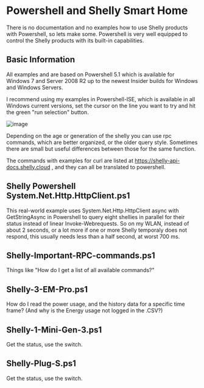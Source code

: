 # Powershell and Shelly Smart Home
There is no documentation and no examples how to use Shelly products with Powershell, so lets make some. Powershell is very well equipped to control the Shelly products with its built-in capabilities.

## Basic Information
All examples and are based on Powershell 5.1 which is available for Windows 7 and Server 2008 R2 up to the newest Insider builds for Windows and Windows Servers.

I recommend using my examples in Powershell-ISE, which is available in all Windows current versions, set the cursor on the line you want to try and hit the green "run selection" button.

![image](https://github.com/Joachim-Otahal/Powershell-and-Shelly-Smart-Home/assets/10100281/a3911ca5-8141-45de-9a1a-e3636fab3cc7)

Depending on the age or generation of the shelly you can use rpc commands, which are better organized, or the older query style. Sometimes there are small but useful differences between those for the same function.

The commands with examples for curl are listed at https://shelly-api-docs.shelly.cloud , and they can all be translated to powershell.

## Shelly Powershell System.Net.Http.HttpClient.ps1 ##
This real-world example uses System.Net.Http.HttpClient async with GetStringAsync in Powershell to query eight shellies in parallel for their status instead of linear Invoke-Webrequests. So on my WLAN, instead of about 2 seconds, or a lot more if one or more Shelly temporaly does not respond, this usually needs less than a half second, at worst 700 ms.

## Shelly-Important-RPC-commands.ps1
Things like "How do I get a list of all available commands?"

## Shelly-3-EM-Pro.ps1
How do I read the power usage, and the history data for a specific time frame? (And why is the Energy usage not logged in the .CSV?)

## Shelly-1-Mini-Gen-3.ps1
Get the status, use the switch.

## Shelly-Plug-S.ps1
Get the status, use the switch.

